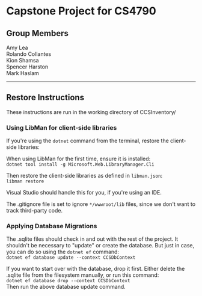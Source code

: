 # Capstone Project for CS4790

## Group Members

Amy Lea  
Rolando Collantes  
Kion Shamsa  
Spencer Harston  
Mark Haslam

---

## Restore Instructions

These instructions are run in the working directory of CCSInventory/

### Using LibMan for client-side libraries

If you're using the `dotnet` command from the terminal, restore the client-side libraries:

When using LibMan for the first time, ensure it is installed:  
`dotnet tool install -g Microsoft.Web.LibraryManager.Cli`

Then restore the client-side libraries as defined in `libman.json`:  
`libman restore`

Visual Studio should handle this for you, if you're using an IDE.

The .gitignore file is set to ignore `*/wwwroot/lib` files, since we don't want to track third-party code.

### Applying Database Migrations

The .sqlite files should check in and out with the rest of the project. It shouldn't be necessary to "update" or create the database.  But just in case, you can do so using the `dotnet ef` command:  
`dotnet ef database update --context CCSDbContext`

If you want to start over with the database, drop it first.  Either delete the .sqlite file from the filesystem manually, or run this command:  
`dotnet ef database drop --context CCSDbContext`  
Then run the above database update command.
